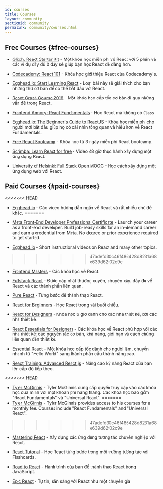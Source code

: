 ```yaml
---
id: courses
title: Courses
layout: community
sectionid: community
permalink: community/courses.html
---
```


## Free Courses {#free-courses}

- [Glitch: React Starter Kit](https://glitch.com/glimmer/post/react-starter-kit) - Một khóa học miễn phí về React với 5 phần và các ví dụ đầy đủ ở đây sẽ giúp bạn học React dễ dàng hơn.

- [Codecademy: React 101](https://www.codecademy.com/learn/react-101) - Khóa học giới thiệu React của Codecademy's.

- [Egghead.io: Start Learning React](https://egghead.io/courses/start-learning-react) - Loạt bài này sẽ giải thích cho bạn những thứ cơ bản để có thể bắt đầu với React.

- [React Crash Course 2018](https://www.youtube.com/watch?v=Ke90Tje7VS0) - Một khóa học cấp tốc cơ bản đi qua những vấn đề trong React.

- [Frontend Armory: React Fundamentals](https://frontarm.com/courses/react-fundamentals/) - Học React mà không có `Class`

- [Egghead.io: The Beginner's Guide to ReactJS](https://egghead.io/courses/the-beginner-s-guide-to-react) - Khóa học miễn phí cho người mới bắt đầu giúp họ có cái nhìn tổng quan và hiểu hơn về React Fundamentals.

- [Free React Bootcamp](https://tylermcginnis.com/free-react-bootcamp/) - Khóa học từ 3 ngày miễn phí React bootcamp.

- [Scrimba: Learn React for free](https://scrimba.com/g/glearnreact) - Video 48 giờ thực hành xây dựng một ứng dụng React.

- [University of Helsinki: Full Stack Open MOOC](https://fullstackopen.com/en/) - Học cách xây dựng một ứng dụng web với React.


## Paid Courses {#paid-courses}

<<<<<<< HEAD
- [Egghead.io](https://egghead.io/browse/frameworks/react) - Các video hướng dẫn ngắn về React và rất nhiều chủ đề khác.
=======
- [Meta Front-End Developer Professional Certificate](https://www.coursera.org/professional-certificates/meta-front-end-developer) - Launch your career as a front-end developer. Build job-ready skills for an in-demand career and earn a credential from Meta. No degree or prior experience required to get started.

- [Egghead.io](https://egghead.io/browse/frameworks/react) - Short instructional videos on React and many other topics.
>>>>>>> 47adefd30c46f486428d8231a68e639d62f02c9e

- [Frontend Masters](https://frontendmasters.com/learn/react/) - Các khóa học về React.

- [Fullstack React](https://www.fullstackreact.com/) - Được cập nhật thường xuyên, chuyên xây. đầy đủ về React và các thành phần liên quan.

- [Pure React](https://daveceddia.com/pure-react/) - Từng bước để thành thạo React.

- [React for Beginners](https://reactforbeginners.com/) - Học React trong vài buổi chiều.

- [React for Designers](https://designcode.io/react) - Khóa học 6 giờ dành cho các nhà thiết kế, bởi các nhà thiết kế.

- [React Essentials for Designers](https://learnreact.design) - Các khóa học về React phù hợp với các nhà thiết kế: các nguyên tắc cơ bản, khả năng, giới hạn và cách chúng liên quan đến thiết kế.

- [Essential React](https://learnreact.com/lessons/2018-essential-react-1-overview) - Một khóa học cấp tốc dành cho người làm, chuyển nhanh từ "Hello World" sang thành phần cấu thành nâng cao.

- [React Training: Advanced React.js](https://courses.reacttraining.com/p/advanced-react) - Nâng cao kỹ năng React của bạn lên cấp độ tiếp theo.

<<<<<<< HEAD
- [Tyler McGinnis](https://tylermcginnis.com/courses) - Tyler McGinnis cung cấp quyền truy cập vào các khóa học của mình với một khoản phí hàng tháng. Các khóa học bao gồm "React Fundamentals" và "Universal React".
=======
- [Tyler McGinnis](https://ui.dev/) - Tyler McGinnis provides access to his courses for a monthly fee. Courses include "React Fundamentals" and "Universal React".
>>>>>>> 47adefd30c46f486428d8231a68e639d62f02c9e

- [Mastering React](https://codewithmosh.com/p/mastering-react/) - Xây dựng các ứng dụng tương tác chuyên nghiệp với React.

- [React Tutorial](https://react-tutorial.app) - Học React từng bước trong môi trường tương tác với Flashcards.

- [Road to React](https://www.roadtoreact.com/) - Hành trình của bạn để thành thạo React trong JavaScript.

- [Epic React](https://epicreact.dev/) - Tự tin, sẵn sàng với React như một chuyên gia
